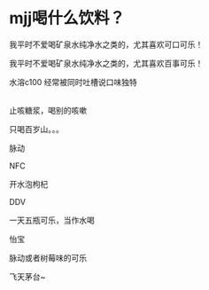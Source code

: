 # mjj喝什么饮料？


我平时不爱喝矿泉水纯净水之类的，尤其喜欢可口可乐！<img src="static/image/smiley/yct/018.gif" smilieid="36" border="0" alt="" /> 

我平时不爱喝矿泉水纯净水之类的，尤其喜欢百事可乐！<img src="static/image/smiley/yct/010.gif" smilieid="41" border="0" alt="" />

水溶c100 经常被同时吐槽说口味独特<br />
<br />
<img id="aimg_OacFW" onclick="zoom(this, this.src, 0, 0, 0)" class="zoom" src="https://imgurl.mxdreamx.com/2020/10/20/TOIMG3555c1020074632N.png" onmouseover="img_onmouseoverfunc(this)" onload="thumbImg(this)" border="0" alt="" />

止咳糖浆，喝别的咳嗽

只喝百岁山。。。

脉动

NFC

开水泡枸杞<img src="static/image/smiley/default/lol.gif" smilieid="12" border="0" alt="" />

DDV

一天五瓶可乐，当作水喝

怡宝

脉动或者树莓味的可乐

飞天茅台~<img id="aimg_WdehD" onclick="zoom(this, this.src, 0, 0, 0)" class="zoom" src="https://cdn.jsdelivr.net/gh/hishis/forum-master/public/images/patch.gif" onmouseover="img_onmouseoverfunc(this)" onload="thumbImg(this)" border="0" alt="" />
